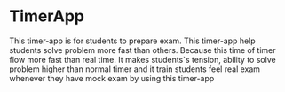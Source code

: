 # TimerApp
This timer-app is for students to prepare exam. This timer-app help students solve problem more fast than others. Because this time of timer flow more fast than real time. It makes students`s tension, ability to solve problem higher than normal timer and it train students feel real exam whenever they have mock exam by using this timer-app
